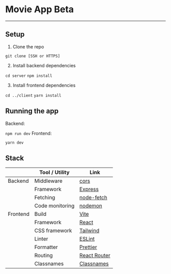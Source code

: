 # Movie App Beta

---

## Setup
1. Clone the repo

`git clone [SSH or HTTPS]`

2. Install backend dependencies

`cd server`
`npm install`

3. Install frontend dependencies

`cd ../client`
`yarn install`

## Running the app
Backend:

`npm run dev`
Frontend:

`yarn dev`

## Stack
|          | Tool / Utility  | Link                                                   |
|----------|-----------------|--------------------------------------------------------|
| Backend  | Middleware      | [cors](https://www.npmjs.com/package/cors)             |
|          | Framework       | [Express](https://expressjs.com/)                      |
|          | Fetching        | [node-fetch](https://www.npmjs.com/package/node-fetch) |
|          | Code monitoring | [nodemon](https://nodemon.io/)                         |
| Frontend | Build           | [Vite](https://vitejs.dev/)                            |
|          | Framework       | [React](https://react.dev/)                            |
|          | CSS framework   | [Tailwind](https://tailwindcss.com/)                   |
|          | Linter          | [ESLint](https://eslint.org/)                          |
|          | Formatter       | [Prettier](https://prettier.io/)                       |
|          | Routing         | [React Router](https://reactrouter.com/en/main)        |
|          | Classnames      | [Classnames](https://www.npmjs.com/package/classnames) |

